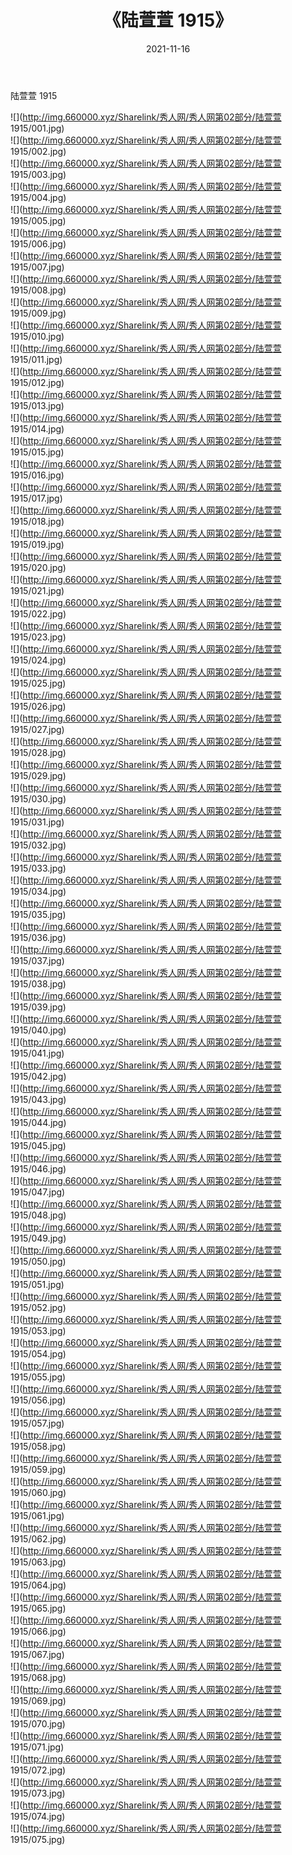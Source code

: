 ﻿---
layout: post
title:  《陆萱萱 1915》
date:   2021-11-16
img: http://img.660000.xyz/Sharelink/秀人网/秀人网第02部分/陆萱萱 1915/000.jpg
categories: [美女, 清纯, 唯美]
---

陆萱萱 1915

  ![](http://img.660000.xyz/Sharelink/秀人网/秀人网第02部分/陆萱萱 1915/001.jpg) <br> ![](http://img.660000.xyz/Sharelink/秀人网/秀人网第02部分/陆萱萱 1915/002.jpg) <br> ![](http://img.660000.xyz/Sharelink/秀人网/秀人网第02部分/陆萱萱 1915/003.jpg) <br> ![](http://img.660000.xyz/Sharelink/秀人网/秀人网第02部分/陆萱萱 1915/004.jpg) <br> ![](http://img.660000.xyz/Sharelink/秀人网/秀人网第02部分/陆萱萱 1915/005.jpg) <br> ![](http://img.660000.xyz/Sharelink/秀人网/秀人网第02部分/陆萱萱 1915/006.jpg) <br> ![](http://img.660000.xyz/Sharelink/秀人网/秀人网第02部分/陆萱萱 1915/007.jpg) <br> ![](http://img.660000.xyz/Sharelink/秀人网/秀人网第02部分/陆萱萱 1915/008.jpg) <br> ![](http://img.660000.xyz/Sharelink/秀人网/秀人网第02部分/陆萱萱 1915/009.jpg) <br> ![](http://img.660000.xyz/Sharelink/秀人网/秀人网第02部分/陆萱萱 1915/010.jpg) <br> ![](http://img.660000.xyz/Sharelink/秀人网/秀人网第02部分/陆萱萱 1915/011.jpg) <br> ![](http://img.660000.xyz/Sharelink/秀人网/秀人网第02部分/陆萱萱 1915/012.jpg) <br> ![](http://img.660000.xyz/Sharelink/秀人网/秀人网第02部分/陆萱萱 1915/013.jpg) <br> ![](http://img.660000.xyz/Sharelink/秀人网/秀人网第02部分/陆萱萱 1915/014.jpg) <br> ![](http://img.660000.xyz/Sharelink/秀人网/秀人网第02部分/陆萱萱 1915/015.jpg) <br> ![](http://img.660000.xyz/Sharelink/秀人网/秀人网第02部分/陆萱萱 1915/016.jpg) <br> ![](http://img.660000.xyz/Sharelink/秀人网/秀人网第02部分/陆萱萱 1915/017.jpg) <br> ![](http://img.660000.xyz/Sharelink/秀人网/秀人网第02部分/陆萱萱 1915/018.jpg) <br> ![](http://img.660000.xyz/Sharelink/秀人网/秀人网第02部分/陆萱萱 1915/019.jpg) <br> ![](http://img.660000.xyz/Sharelink/秀人网/秀人网第02部分/陆萱萱 1915/020.jpg) <br> ![](http://img.660000.xyz/Sharelink/秀人网/秀人网第02部分/陆萱萱 1915/021.jpg) <br> ![](http://img.660000.xyz/Sharelink/秀人网/秀人网第02部分/陆萱萱 1915/022.jpg) <br> ![](http://img.660000.xyz/Sharelink/秀人网/秀人网第02部分/陆萱萱 1915/023.jpg) <br> ![](http://img.660000.xyz/Sharelink/秀人网/秀人网第02部分/陆萱萱 1915/024.jpg) <br> ![](http://img.660000.xyz/Sharelink/秀人网/秀人网第02部分/陆萱萱 1915/025.jpg) <br> ![](http://img.660000.xyz/Sharelink/秀人网/秀人网第02部分/陆萱萱 1915/026.jpg) <br> ![](http://img.660000.xyz/Sharelink/秀人网/秀人网第02部分/陆萱萱 1915/027.jpg) <br> ![](http://img.660000.xyz/Sharelink/秀人网/秀人网第02部分/陆萱萱 1915/028.jpg) <br> ![](http://img.660000.xyz/Sharelink/秀人网/秀人网第02部分/陆萱萱 1915/029.jpg) <br> ![](http://img.660000.xyz/Sharelink/秀人网/秀人网第02部分/陆萱萱 1915/030.jpg) <br> ![](http://img.660000.xyz/Sharelink/秀人网/秀人网第02部分/陆萱萱 1915/031.jpg) <br> ![](http://img.660000.xyz/Sharelink/秀人网/秀人网第02部分/陆萱萱 1915/032.jpg) <br> ![](http://img.660000.xyz/Sharelink/秀人网/秀人网第02部分/陆萱萱 1915/033.jpg) <br> ![](http://img.660000.xyz/Sharelink/秀人网/秀人网第02部分/陆萱萱 1915/034.jpg) <br> ![](http://img.660000.xyz/Sharelink/秀人网/秀人网第02部分/陆萱萱 1915/035.jpg) <br> ![](http://img.660000.xyz/Sharelink/秀人网/秀人网第02部分/陆萱萱 1915/036.jpg) <br> ![](http://img.660000.xyz/Sharelink/秀人网/秀人网第02部分/陆萱萱 1915/037.jpg) <br> ![](http://img.660000.xyz/Sharelink/秀人网/秀人网第02部分/陆萱萱 1915/038.jpg) <br> ![](http://img.660000.xyz/Sharelink/秀人网/秀人网第02部分/陆萱萱 1915/039.jpg) <br> ![](http://img.660000.xyz/Sharelink/秀人网/秀人网第02部分/陆萱萱 1915/040.jpg) <br> ![](http://img.660000.xyz/Sharelink/秀人网/秀人网第02部分/陆萱萱 1915/041.jpg) <br> ![](http://img.660000.xyz/Sharelink/秀人网/秀人网第02部分/陆萱萱 1915/042.jpg) <br> ![](http://img.660000.xyz/Sharelink/秀人网/秀人网第02部分/陆萱萱 1915/043.jpg) <br> ![](http://img.660000.xyz/Sharelink/秀人网/秀人网第02部分/陆萱萱 1915/044.jpg) <br> ![](http://img.660000.xyz/Sharelink/秀人网/秀人网第02部分/陆萱萱 1915/045.jpg) <br> ![](http://img.660000.xyz/Sharelink/秀人网/秀人网第02部分/陆萱萱 1915/046.jpg) <br> ![](http://img.660000.xyz/Sharelink/秀人网/秀人网第02部分/陆萱萱 1915/047.jpg) <br> ![](http://img.660000.xyz/Sharelink/秀人网/秀人网第02部分/陆萱萱 1915/048.jpg) <br> ![](http://img.660000.xyz/Sharelink/秀人网/秀人网第02部分/陆萱萱 1915/049.jpg) <br> ![](http://img.660000.xyz/Sharelink/秀人网/秀人网第02部分/陆萱萱 1915/050.jpg) <br> ![](http://img.660000.xyz/Sharelink/秀人网/秀人网第02部分/陆萱萱 1915/051.jpg) <br> ![](http://img.660000.xyz/Sharelink/秀人网/秀人网第02部分/陆萱萱 1915/052.jpg) <br> ![](http://img.660000.xyz/Sharelink/秀人网/秀人网第02部分/陆萱萱 1915/053.jpg) <br> ![](http://img.660000.xyz/Sharelink/秀人网/秀人网第02部分/陆萱萱 1915/054.jpg) <br> ![](http://img.660000.xyz/Sharelink/秀人网/秀人网第02部分/陆萱萱 1915/055.jpg) <br> ![](http://img.660000.xyz/Sharelink/秀人网/秀人网第02部分/陆萱萱 1915/056.jpg) <br> ![](http://img.660000.xyz/Sharelink/秀人网/秀人网第02部分/陆萱萱 1915/057.jpg) <br> ![](http://img.660000.xyz/Sharelink/秀人网/秀人网第02部分/陆萱萱 1915/058.jpg) <br> ![](http://img.660000.xyz/Sharelink/秀人网/秀人网第02部分/陆萱萱 1915/059.jpg) <br> ![](http://img.660000.xyz/Sharelink/秀人网/秀人网第02部分/陆萱萱 1915/060.jpg) <br> ![](http://img.660000.xyz/Sharelink/秀人网/秀人网第02部分/陆萱萱 1915/061.jpg) <br> ![](http://img.660000.xyz/Sharelink/秀人网/秀人网第02部分/陆萱萱 1915/062.jpg) <br> ![](http://img.660000.xyz/Sharelink/秀人网/秀人网第02部分/陆萱萱 1915/063.jpg) <br> ![](http://img.660000.xyz/Sharelink/秀人网/秀人网第02部分/陆萱萱 1915/064.jpg) <br> ![](http://img.660000.xyz/Sharelink/秀人网/秀人网第02部分/陆萱萱 1915/065.jpg) <br> ![](http://img.660000.xyz/Sharelink/秀人网/秀人网第02部分/陆萱萱 1915/066.jpg) <br> ![](http://img.660000.xyz/Sharelink/秀人网/秀人网第02部分/陆萱萱 1915/067.jpg) <br> ![](http://img.660000.xyz/Sharelink/秀人网/秀人网第02部分/陆萱萱 1915/068.jpg) <br> ![](http://img.660000.xyz/Sharelink/秀人网/秀人网第02部分/陆萱萱 1915/069.jpg) <br> ![](http://img.660000.xyz/Sharelink/秀人网/秀人网第02部分/陆萱萱 1915/070.jpg) <br> ![](http://img.660000.xyz/Sharelink/秀人网/秀人网第02部分/陆萱萱 1915/071.jpg) <br> ![](http://img.660000.xyz/Sharelink/秀人网/秀人网第02部分/陆萱萱 1915/072.jpg) <br> ![](http://img.660000.xyz/Sharelink/秀人网/秀人网第02部分/陆萱萱 1915/073.jpg) <br> ![](http://img.660000.xyz/Sharelink/秀人网/秀人网第02部分/陆萱萱 1915/074.jpg) <br> ![](http://img.660000.xyz/Sharelink/秀人网/秀人网第02部分/陆萱萱 1915/075.jpg) <br>